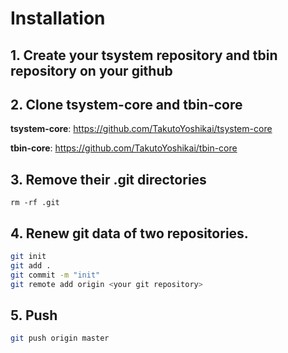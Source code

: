 # Installation

## 1. Create your tsystem repository and tbin repository on your github

## 2. Clone tsystem-core and tbin-core
**tsystem-core**: https://github.com/TakutoYoshikai/tsystem-core

**tbin-core**: https://github.com/TakutoYoshikai/tbin-core

## 3. Remove their .git directories
```
rm -rf .git
```

## 4. Renew git data of two repositories.
```bash
git init
git add .
git commit -m "init"
git remote add origin <your git repository>
```

## 5. Push
```bash
git push origin master
```
